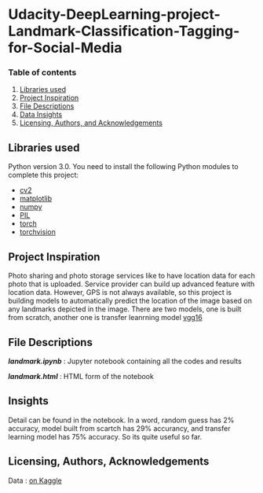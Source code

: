 # Udacity-DeepLearning-project-Landmark-Classification-Tagging-for-Social-Media


### Table of contents

1. [Libraries used](#Libraries)
2. [Project Inspiration](#Inspiration)
3. [File Descriptions](#files)
4. [Data Insights](#Insights)
5. [Licensing, Authors, and Acknowledgements](#licensing)


## Libraries used <a name="Libraries used"></a>

Python version 3.0.
You need to install the following Python modules to complete this project:
- [cv2](https://docs.opencv.org/4.5.2/)
- [matplotlib](https://matplotlib.org/)
- [numpy](https://numpy.org/)
- [PIL](https://pillow.readthedocs.io/en/stable/)
- [torch](https://pytorch.org/)
- [torchvision](https://pytorch.org/vision/stable/index.html)


## Project Inspiration<a name="Inspiration"></a>

Photo sharing and photo storage services like to have location data for each photo that is uploaded. Service provider can build up advanced feature with location data. However, GPS is not always available, so this project is building models to automatically predict the location of the image based on any landmarks depicted in the image.
There are two models, one is built from scratch, another one is transfer leanrning model [vgg16](https://keras.io/api/applications/vgg/)

## File Descriptions <a name="files"></a>

*__landmark.ipynb__* : Jupyter notebook containing all the codes and results

*__landmark.html__* :  HTML form of the notebook

## Insights<a name="insights"></a>

Detail can be found in the notebook. In a word, random guess has 2% accuracy, model built from scartch has 29% accurancy, and transfer learning model has 75% accuracy. So its quite useful so far. 

## Licensing, Authors, Acknowledgements<a name="licensing"></a>

Data : [on Kaggle](https://www.kaggle.com/google/google-landmarks-dataset)

